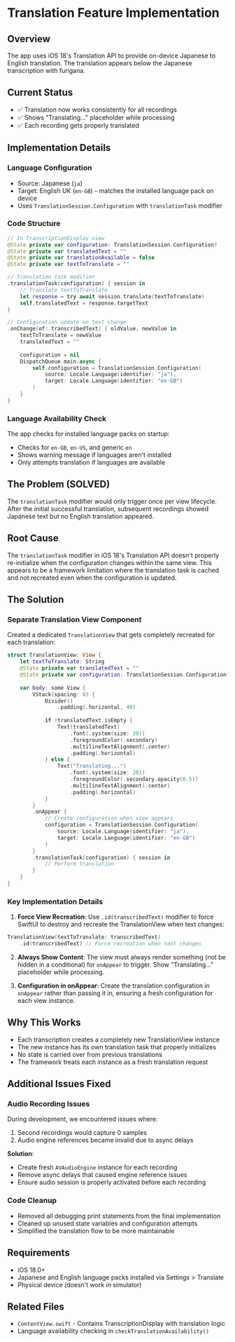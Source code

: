 # Translation Feature Implementation

## Overview
The app uses iOS 18's Translation API to provide on-device Japanese to English translation. The translation appears below the Japanese transcription with furigana.

## Current Status
- ✅ Translation now works consistently for all recordings
- ✅ Shows "Translating..." placeholder while processing
- ✅ Each recording gets properly translated

## Implementation Details

### Language Configuration
- Source: Japanese (`ja`)
- Target: English UK (`en-GB`) - matches the installed language pack on device
- Uses `TranslationSession.Configuration` with `translationTask` modifier

### Code Structure
```swift
// In TranscriptionDisplay view
@State private var configuration: TranslationSession.Configuration?
@State private var translatedText = ""
@State private var translationAvailable = false
@State private var textToTranslate = ""

// Translation task modifier
.translationTask(configuration) { session in
    // Translate textToTranslate
    let response = try await session.translate(textToTranslate)
    self.translatedText = response.targetText
}

// Configuration update on text change
.onChange(of: transcribedText) { oldValue, newValue in
    textToTranslate = newValue
    translatedText = ""
    
    configuration = nil
    DispatchQueue.main.async {
        self.configuration = TranslationSession.Configuration(
            source: Locale.Language(identifier: "ja"),
            target: Locale.Language(identifier: "en-GB")
        )
    }
}
```

### Language Availability Check
The app checks for installed language packs on startup:
- Checks for `en-GB`, `en-US`, and generic `en`
- Shows warning message if languages aren't installed
- Only attempts translation if languages are available

## The Problem (SOLVED)
The `translationTask` modifier would only trigger once per view lifecycle. After the initial successful translation, subsequent recordings showed Japanese text but no English translation appeared.

## Root Cause
The `translationTask` modifier in iOS 18's Translation API doesn't properly re-initialize when the configuration changes within the same view. This appears to be a framework limitation where the translation task is cached and not recreated even when the configuration is updated.

## The Solution

### Separate Translation View Component
Created a dedicated `TranslationView` that gets completely recreated for each translation:

```swift
struct TranslationView: View {
    let textToTranslate: String
    @State private var translatedText = ""
    @State private var configuration: TranslationSession.Configuration?
    
    var body: some View {
        VStack(spacing: 8) {
            Divider()
                .padding(.horizontal, 40)
            
            if !translatedText.isEmpty {
                Text(translatedText)
                    .font(.system(size: 20))
                    .foregroundColor(.secondary)
                    .multilineTextAlignment(.center)
                    .padding(.horizontal)
            } else {
                Text("Translating...")
                    .font(.system(size: 20))
                    .foregroundColor(.secondary.opacity(0.5))
                    .multilineTextAlignment(.center)
                    .padding(.horizontal)
            }
        }
        .onAppear {
            // Create configuration when view appears
            configuration = TranslationSession.Configuration(
                source: Locale.Language(identifier: "ja"),
                target: Locale.Language(identifier: "en-GB")
            )
        }
        .translationTask(configuration) { session in
            // Perform translation
        }
    }
}
```

### Key Implementation Details

1. **Force View Recreation**: Use `.id(transcribedText)` modifier to force SwiftUI to destroy and recreate the TranslationView when text changes:
```swift
TranslationView(textToTranslate: transcribedText)
    .id(transcribedText) // Force recreation when text changes
```

2. **Always Show Content**: The view must always render something (not be hidden in a conditional) for `onAppear` to trigger. Show "Translating..." placeholder while processing.

3. **Configuration in onAppear**: Create the translation configuration in `onAppear` rather than passing it in, ensuring a fresh configuration for each view instance.

## Why This Works
- Each transcription creates a completely new TranslationView instance
- The new instance has its own translation task that properly initializes
- No state is carried over from previous translations
- The framework treats each instance as a fresh translation request

## Additional Issues Fixed

### Audio Recording Issues
During development, we encountered issues where:
1. Second recordings would capture 0 samples
2. Audio engine references became invalid due to async delays

**Solution**: 
- Create fresh `AVAudioEngine` instance for each recording
- Remove async delays that caused engine reference issues
- Ensure audio session is properly activated before each recording

### Code Cleanup
- Removed all debugging print statements from the final implementation
- Cleaned up unused state variables and configuration attempts
- Simplified the translation flow to be more maintainable

## Requirements
- iOS 18.0+
- Japanese and English language packs installed via Settings > Translate
- Physical device (doesn't work in simulator)

## Related Files
- `ContentView.swift` - Contains TranscriptionDisplay with translation logic
- Language availability checking in `checkTranslationAvailability()`